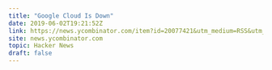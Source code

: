 ```yaml
---
title: "Google Cloud Is Down"
date: 2019-06-02T19:21:52Z
link: https://news.ycombinator.com/item?id=20077421&utm_medium=RSS&utm_source=hune
site: news.ycombinator.com
topic: Hacker News
draft: false
---
```

